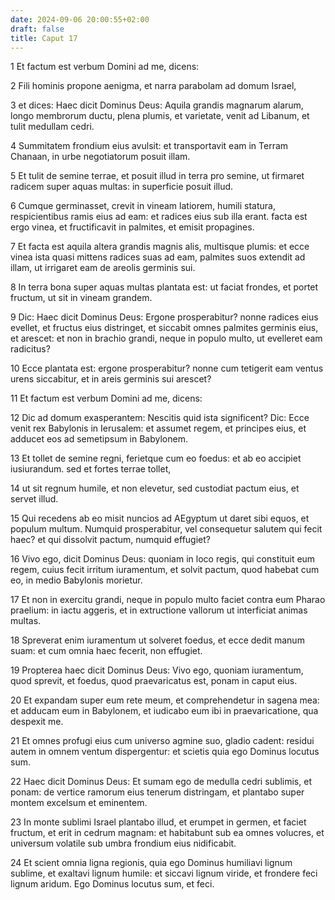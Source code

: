 ```yaml
---
date: 2024-09-06 20:00:55+02:00
draft: false
title: Caput 17
---
```





1 Et factum est verbum Domini ad me, dicens:

2 Fili hominis propone aenigma, et narra parabolam ad domum Israel,

3 et dices: Haec dicit Dominus Deus: Aquila grandis magnarum alarum, longo membrorum ductu, plena plumis, et varietate, venit ad Libanum, et tulit medullam cedri.

4 Summitatem frondium eius avulsit: et transportavit eam in Terram Chanaan, in urbe negotiatorum posuit illam.

5 Et tulit de semine terrae, et posuit illud in terra pro semine, ut firmaret radicem super aquas multas: in superficie posuit illud.

6 Cumque germinasset, crevit in vineam latiorem, humili statura, respicientibus ramis eius ad eam: et radices eius sub illa erant. facta est ergo vinea, et fructificavit in palmites, et emisit propagines.

7 Et facta est aquila altera grandis magnis alis, multisque plumis: et ecce vinea ista quasi mittens radices suas ad eam, palmites suos extendit ad illam, ut irrigaret eam de areolis germinis sui.

8 In terra bona super aquas multas plantata est: ut faciat frondes, et portet fructum, ut sit in vineam grandem.

9 Dic: Haec dicit Dominus Deus: Ergone prosperabitur? nonne radices eius evellet, et fructus eius distringet, et siccabit omnes palmites germinis eius, et arescet: et non in brachio grandi, neque in populo multo, ut evelleret eam radicitus?

10 Ecce plantata est: ergone prosperabitur? nonne cum tetigerit eam ventus urens siccabitur, et in areis germinis sui arescet?

11 Et factum est verbum Domini ad me, dicens:

12 Dic ad domum exasperantem: Nescitis quid ista significent? Dic: Ecce venit rex Babylonis in Ierusalem: et assumet regem, et principes eius, et adducet eos ad semetipsum in Babylonem.

13 Et tollet de semine regni, ferietque cum eo foedus: et ab eo accipiet iusiurandum. sed et fortes terrae tollet,

14 ut sit regnum humile, et non elevetur, sed custodiat pactum eius, et servet illud.

15 Qui recedens ab eo misit nuncios ad AEgyptum ut daret sibi equos, et populum multum. Numquid prosperabitur, vel consequetur salutem qui fecit haec? et qui dissolvit pactum, numquid effugiet?

16 Vivo ego, dicit Dominus Deus: quoniam in loco regis, qui constituit eum regem, cuius fecit irritum iuramentum, et solvit pactum, quod habebat cum eo, in medio Babylonis morietur.

17 Et non in exercitu grandi, neque in populo multo faciet contra eum Pharao praelium: in iactu aggeris, et in extructione vallorum ut interficiat animas multas.

18 Spreverat enim iuramentum ut solveret foedus, et ecce dedit manum suam: et cum omnia haec fecerit, non effugiet.

19 Propterea haec dicit Dominus Deus: Vivo ego, quoniam iuramentum, quod sprevit, et foedus, quod praevaricatus est, ponam in caput eius.

20 Et expandam super eum rete meum, et comprehendetur in sagena mea: et adducam eum in Babylonem, et iudicabo eum ibi in praevaricatione, qua despexit me.

21 Et omnes profugi eius cum universo agmine suo, gladio cadent: residui autem in omnem ventum dispergentur: et scietis quia ego Dominus locutus sum.

22 Haec dicit Dominus Deus: Et sumam ego de medulla cedri sublimis, et ponam: de vertice ramorum eius tenerum distringam, et plantabo super montem excelsum et eminentem.

23 In monte sublimi Israel plantabo illud, et erumpet in germen, et faciet fructum, et erit in cedrum magnam: et habitabunt sub ea omnes volucres, et universum volatile sub umbra frondium eius nidificabit.

24 Et scient omnia ligna regionis, quia ego Dominus humiliavi lignum sublime, et exaltavi lignum humile: et siccavi lignum viride, et frondere feci lignum aridum. Ego Dominus locutus sum, et feci.

